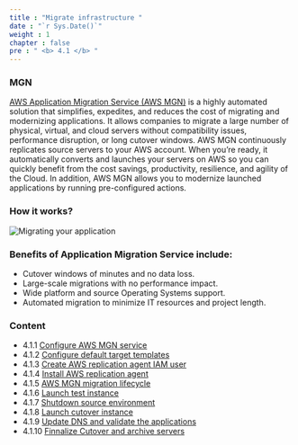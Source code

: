 ```yaml
---
title : "Migrate infrastructure "
date : "`r Sys.Date()`"
weight : 1
chapter : false
pre : " <b> 4.1 </b> "
---
```

### MGN
[AWS Application Migration Service (AWS MGN)](https://aws.amazon.com/application-migration-service/) is a highly automated solution that simplifies, expedites, and reduces the cost of migrating and modernizing applications. It allows companies to migrate a large number of physical, virtual, and cloud servers without compatibility issues, performance disruption, or long cutover windows. AWS MGN continuously replicates source servers to your AWS account. When you’re ready, it automatically converts and launches your servers on AWS so you can quickly benefit from the cost savings, productivity, resilience, and agility of the Cloud. In addition, AWS MGN allows you to modernize launched applications by running pre-configured actions.
### How it works?
![Migrating your application](../../images/4.migrateinfra/4.1migrateapp/4.1.1migrateapp.png?width=90pc)

### Benefits of Application Migration Service include:
+ Cutover windows of minutes and no data loss.
+ Large-scale migrations with no performance impact.
+ Wide platform and source Operating Systems support.
+ Automated migration to minimize IT resources and project length.

### Content
+ 4.1.1 [Configure AWS MGN service](4.1.1-configureawsmgnservice/)
+ 4.1.2 [Configure default target templates](4.1.2-configuredefaulttargettemplates/)
+ 4.1.3 [Create AWS replication agent IAM user](../4.1.3-createawsreplicationagentiamuser/)
+ 4.1.4 [Install AWS replication agent](../4.1.4-installawsreplicationagent/)
+ 4.1.5 [AWS MGN migration lifecycle](../4.1.5-awsmgnmigrationlifecycle/)
+ 4.1.6 [Launch test instance](../4.1.6-launchtestinstance/)
+ 4.1.7 [Shutdown source environment](../4.1.7-shutdownsourceenvironment/)
+ 4.1.8 [Launch cutover instance](../4.1.8-launchcutoverinstance/)
+ 4.1.9 [Update DNS and validate the applications](../4.1.9-updatednsandvalidatetheapplications/)
+ 4.1.10 [Finnalize Cutover and archive servers](../4.1.10-finalizecutoverandarchiveservers/)

